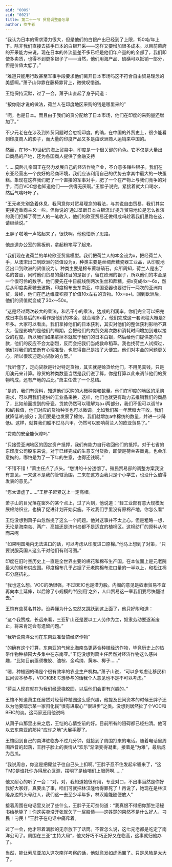 ```yaml
---
aid: "0009"
zid: "0021"
title: 第二十一节 贸易调整备忘录
author: 吹牛者
---
```


“我认为日本的需求潜力很大，但是他们的白银产出已经到了上限，150吨/年上下。除非我们直接去插手日本的白银开采――这样又要增加很多成本。以目前幕府的开采能力来说，现在日本的外流量差不多已经是他们年产量的的全部了，我们即使多卖货，也得不到更多银子了――当然，他们用海产品、硫磺可以抵销一部分，但是价值太低了。”

“难道只能用行政甚至军事手段要求他们离开日本市场吗这不符合自由贸易理念的美感啊。”萧子山仰靠在藤椅靠背上，微微叹惜道。

王恺保持沉默，过了一会，萧子山直起了身子问道：

“按你刚才说的做法，荷兰人在印度地区采购的钱是哪里来的”

“呃，也是日本。而且由于我们的货分配给了日本市场，他们在印度的采购量还增加了。”

不少元老在在涉及到外贸问题时会忽视印度。的确，在中国的外贸史上，很少能看到印度商人的影子，而大量的印度产品又多是由欧洲商人运销来中国的。



然而，在16～19世纪的海上贸易中，印度是一个很关键的角色。它不仅是大量出口商品的产地，还为各国商人提供了金融支持

“……莫卧儿帝国正在努力发展自己的经济作物产业，不介意多赚些银子。我们在东亚经营出一个良好的经商环境，我们应该利用自己的优势去拿其中最大的一块蛋糕。象现在这样我们肥了一个直接的军事对手，肥了一个在产物上与我们竞争的对手，而且VOC您也知道他们――贪得无厌啊。”王胖子说完，紧接着就大口喝水，然后气喘吁吁了。

“王元老先别急着休息，我同意你对贸易理念的看法，与其说自由贸易，我们其实更接近重商主义一些。但你说的‘通过垄断日本白银流出’提升贸易地位是怎么推演的我们打掉了荷兰人的一笔收入，他们的欧亚贸易还做得成吗趁着我们思路在这，请继续说。”

王胖子啪地一声站起来了，很快啊。他也怕断了思路。

他走道办公室的黑板前，拿起粉笔写了起来。

“我们现在说荷兰的单轮欧亚贸易模型。我们把荷兰人的本金设为x，把经荷兰人手，从澳宋出口到欧洲的货值设为a，种类主要是丝绸蔗糖瓷器工业品，从印度地区出口到欧洲的货值设为i，种类主要是棉布蔗糖硝石。众所周知，荷兰人是出了名的吝啬，同时他们贸易的最终目的是银子，留在欧洲的银子，所以他们的本金是一个很可怜的数字。他们要先在中日航线倒两次生丝和蔗糖，把x变成4x～6x，然后从印度卖蔗糖去波斯，印度棉布去东南亚，中国瓷器也要进行一两次的亚洲内贸，最终，他们在巴达维亚积攒了价值10x左右的货物。10x=a+i。回到欧洲后，他们的货值就变成了30x～50x。

“这是经过两次较大的乘法，和若干小的乘法，达成的利润率。你们完全可以把完成日本贸易后的6x看作是他们的本金，就合理多了。他们完成这一套流程大概是2年多。大家可以看出，我们拿掉他们的日本获利，其实对他们的整体获利影响不算大，但是影响的是他们的周期，会把他们的内贸交易次数和消耗时间增加到难以接受的程度。所以我们如果拿掉本就属于我们的日本白银，然后给他们提供定向贷款，他们的反应不会太剧烈，反而会把我们当成救命稻草。我也找荷兰人试探过，他们对我们的垄断有心理准备，也觉得自己是捡了大便宜。他们对本金的问题更关心，所以很欢迎定向贷款的方案。”

“我听懂了，定向贷款是针对特定货物，其实就是赊货给他们，不用见真钱，只是用澳元来计算。赊货的种类数量当然是我们说了算，你是打算以此来调节他们的货物构成，还有产地的占比。”萧主任做了一个总结。

“是的，我们有资料，知道他们采购的大概种类和数量。他们在印度的地区的采购需求，可以用我们提供的工业品来换，这样，他们也就更有动力去推销我们的商品了，比如前面提到的骨瓷。贷款仍然可以理解为a+i两部分，我们不但可以调节a和i的数值，他们对应的货物种类也可以微调。比如我们某一年蔗糖大丰收，我们就降低i的部分；我们要是也发展了棉纺，我们就增加a中棉纺的数量，并进一步降低i。这样，就算我们船不过马六甲，仍然可以影响荷兰人的欧亚贸易了。”

“贷款的安全能保障吗”

“只接受亚洲地区的固定资产抵押，我们有能力自行收回他们的抵押。对于七省的东印度公司股东来说，对于已经完成的生意支付货款，即使是荷兰吝啬鬼，也会乐意掏的，哪怕是为了一下年的生意，也得还钱啊。”

“不错不错！”萧主任点了点头。“您讲的十分透彻了。殖民贸易部的调整方案我没有意见，一来这不是我的管辖范围，二来在这方面我只是个小学生，也没什么值得发表的意见。”

“您太谦虚了……”王胖子赶紧送上一定高帽。

萧子山的目光落在窗外的某个点上，过了片刻，他说道：“轻工业部有意大规模发展棉纺织业，也搞了促进计划开始实施。不过我们手里没有原棉产地，你怎么看”

王恺没想到萧子山忽然提了这么一个问题。他对这事并不太上心。但是粗略一想，无论是海南岛、两广、高雄还是济州岛都不是适宜的植棉区。这棉纺厂的原料从何而来呢

“如果明国境内无法进口的话，可以考虑从印度进口原棉。”他马上想到了对策，“只要说服英国人这么干对他们有利可图。”

印度在旧时空历史上一直是全世界主要的棉花和棉布生产国。在本位面上是元老院最大的棉布供应国。印度棉布几乎占据了元老院棉布进口量的一半以上，和松江棉布分庭抗礼。

“我也这么想。VOC的确很强，不过BEIC也是潜力股。内阁的意见是奴隶贸易不宜再向本土延伸，以后除了小规模的‘特别用’之外，人口贸易这一章我们要尽快翻过去。”

王恺有些莫名其妙。没弄懂为什么忽然又跳跃到这上面了，他只好附和道：

“这个我赞成，长远来看，三亚矿山还是要以工人劳作为主，奴隶劳动要逐渐废止，将来肯定会有遗留问题。”

“我听说南洋公司在东南亚准备搞经济作物”

“的确有这个打算，东南亚的气候比海南岛更适合种植经济作物，毕竟历史上的热带作物种植园大多集中在东南亚。”王恺没想到萧主任居然对经济作物这么感兴趣，“比如目前亟须橡胶、油棕、金鸡纳、黄麻、椰子……”

“嗯，种植园的确是个很有效率的农业生产机构。”萧子山说，“可以多考虑让移民和民间资本参与，VOC和BEIC想参与的话我个人意见也不是不可以考虑。”

“荷兰人现在就在为我们经营橡胶园，以后他们会更有兴趣的。”

王恺不知道萧主任居然对经营种植园这么感兴趣，他提及民间资本的时候王胖子还以为他要暗示某一家归化民“很有进取心”“很进步”之类。没想到居然扯了个VOC和BEIC的淡。这两家还用他说吗

从萧子山那里出来之后，王恺的心情空前的好。目前所有的阻碍都已经扫清。他可以去东南亚的那片“应许之地”大展手脚了。

王恺回到自己的南洋驻临办不过几分钟，就接到了周围打来的电话。随着电话里周围声音的起落，王胖子脸上的表情从“欢乐”渐渐变得凝重，接着是“为难”，最后成为苦瓜。

“我说周总，你这是把屎盆子往自己头上扣啊。”王胖子忍不住发起牢骚来了，“这TMD是谁托你办得居心叵测，摆明了是给咱们上眼药啊……”

他又耐心的听了一会：“对，对，我知道她很有用，专业对口，不出事当然是你好我好大家好，真要出了事，咱们可就把林汉隆给得罪死了！再说了，她现在是林汉隆身边的头号红人，我们这一去至少半年多，林汉隆能随便放人”

接着周围在电话里又说了些什么，王胖子无可奈何道：“我真恨不得把你那生活秘书给枪毙了！你这买卖没开张就欠了一屁股债――这姓楚的果然不是什么好人，刁民！刁民！”王胖子在电话中痛斥着。

过了一会，他才带着满脸的无奈放下了话筒。不管怎么说，这七元老都是吃定了南洋公司了。周围在三亚“主持大局”，他又好巧不巧正好又在临高，这事就归他办了。

当然，能让索尼亚加入这次南洋考察的话，他就愈发如虎添翼了。只是风险是太大了。

